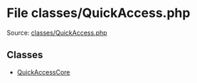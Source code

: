 File classes/QuickAccess.php
=========

Source: [classes/QuickAccess.php](https://github.com/PrestaShop/PrestaShop/blob/1.5.3.1/classes/QuickAccess.php)


Classes
-------

* [QuickAccessCore](class.QuickAccessCore.md)

